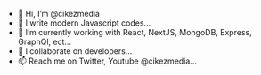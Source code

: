 - 👋 Hi, I’m @cikezmedia
- 👀 I write modern Javascript codes...
- 🌱 I’m currently working with React, NextJS, MongoDB, Express, GraphQl, ect...
- 💞️ I collaborate on developers...
- 📫 Reach me on Twitter, Youtube @cikezmedia...

<!---
cikezmedia/cikezmedia is a ✨ special ✨ repository because its `README.md` (this file) appears on your GitHub profile.
You can click the Preview link to take a look at your changes.
--->
